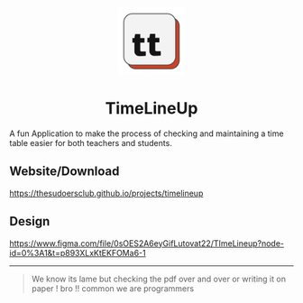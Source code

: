 <div align="center">
 <img src="assets/logo.png" alt="TimeLineUp logo" width="120px" height="120px"/>
 <h1>TimeLineUp</h1>
 </div>

A fun Application to make the process of checking and maintaining a time table easier for both teachers and students.

## Website/Download

https://thesudoersclub.github.io/projects/timelineup

## Design

https://www.figma.com/file/0sOES2A6eyGifLutovat22/TImeLineup?node-id=0%3A1&t=p893XLxKtEKFOMa6-1

<hr>

> We know its lame but checking the pdf over and over or writing it on paper ! bro !! common we are programmers
